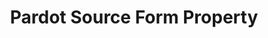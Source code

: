 ---
# -------------------------- #
#     USING THIS TEMPLATE    #
# -------------------------- #

## NEED HELP USING THIS TEMPLATE? SEE:
## https://docs-about-stitch-docs.netlify.com/reference/connect-templates/destination-form-property/
## FOR INSTRUCTIONS & REFERENCE INFO


# -------------------------- #
#        CONTENT TYPE        #
# -------------------------- #

product-type: "connect"
content-type: "api-form"
form-type: "source"
key: "source-form-properties-pardot-object"


# -------------------------- #
#        OBJECT INFO         #
# -------------------------- #

title: "Pardot Source Form Property"
api-type: "platform.pardot"
display-name: "Pardot"

source-type: "saas"
docs-name: "pardot" # This should be whatever integration.name is. Ex: LinkedIn Ads is linkedin-ads


# -------------------------- #
#      OBJECT ATTRIBUTES     #
# -------------------------- #

uses-start-date: true

# Only source-specific attributes need to be listed here.
# The following attributes are considered common,
# and therefore don't need to be listed:
# anchor_time, cron_expression, frequency_in_minutes, image_version, start_date 

object-attributes:
  - name: "user_key"
    type: "string"
    required: true
    description: "32-character hexadecimal user key for your user account."
    value: "<YOUR_USER_KEY>"
---